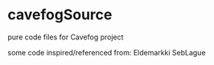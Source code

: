 # cavefogSource
pure code files for Cavefog project

some code inspired/referenced from:
Eldemarkki</b>
SebLague</b>
